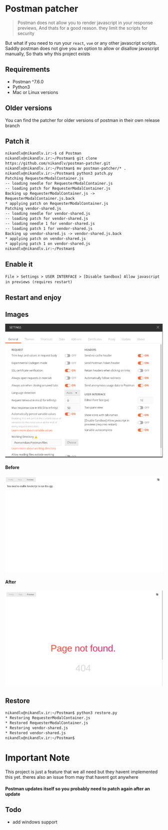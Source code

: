 # Postman patcher

> Postman does not allow you to render javascript in your response previews, And thats for a good reason. they limit the scripts for security 

But what if you need to run your `react`, `vue` or any other javascript scripts. Saddly postman does not give you an option to allow or disallow javascript manually, So thats why this project exists

## Requirements

* Postman ^7.6.0
* Python3
* Mac or Linux versions

## Older versions

You can find the patcher for older versions of postman in their own release branch

## Patch it

```console
nikandlv@nikandlv.ir:~$ cd Postman
nikandlv@nikandlv.ir:~/Postman$ git clone https://github.com/nikandlv/postman-patcher.git
nikandlv@nikandlv.ir:~/Postman$ mv postman-patcher/* .
nikandlv@nikandlv.ir:~/Postman$ python3 patch.py
Patching RequesterModalContainer.js
-- loading needle for RequesterModalContainer.js
-- loading patch for RequesterModalContainer.js
Backing up RequesterModalContainer.js -> RequesterModalContainer.js.back
* applying patch on RequesterModalContainer.js
Patching vendor-shared.js
-- loading needle for vendor-shared.js
-- loading patch for vendor-shared.js
-- loading needle 1 for vendor-shared.js
-- loading patch 1 for vendor-shared.js
Backing up vendor-shared.js -> vendor-shared.js.back
* applying patch on vendor-shared.js
* applying patch 1 on vendor-shared.js
nikandlv@nikandlv.ir:~/Postman$
```

## Enable it

`File > Settings > USER INTERFACE > [Disable Sandbox] Allow javascript in previews (requires restart)`



## Restart and enjoy

## Images

![Settings](./settings.png)

#### Before

![Before](./before.png)

#### After

![After](./after.png)


## Restore

```console
nikandlv@nikandlv.ir:~/Postman$ python3 restore.py
* Restoring RequesterModalContainer.js
* Restored RequesterModalContainer.js
* Restoring vendor-shared.js
* Restored vendor-shared.js
nikandlv@nikandlv.ir:~/Postman$
```

# Important Note

This project is just a feature that we all need but they havent implemented this yet. theres also an issue from may that havent got anywhere

#### Postman updates itself so you probably need to patch again after an update

## Todo
- add windows support
